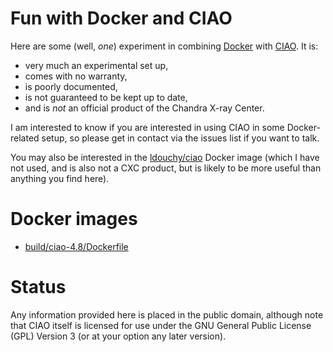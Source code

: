 # Fun with Docker and CIAO

Here are some (well, *one*) experiment in combining
[Docker](https://docs.docker.com/) with
[CIAO](http://cxc.harvard.edu/ciao/). It is:

- very much an experimental set up,
- comes with no warranty,
- is poorly documented,
- is not guaranteed to be kept up to date,
- and is *not* an official product of the Chandra X-ray Center.

I am interested to know if you are interested in using CIAO in some
Docker-related setup, so please get in contact via the issues list if you want
to talk.

You may also be interested in the
[ldouchy/ciao](https://hub.docker.com/r/ldouchy/ciao/) Docker image (which I
have not used, and is also not a CXC product, but is likely to be more useful
than anything you find here).

# Docker images

- [build/ciao-4.8/Dockerfile](https://hub.docker.com/r/djburke/ciao-build/)

# Status

Any information provided here is placed in the public domain, although note
that CIAO itself is licensed for use under the GNU General Public License (GPL)
Version 3 (or at your option any later version).

